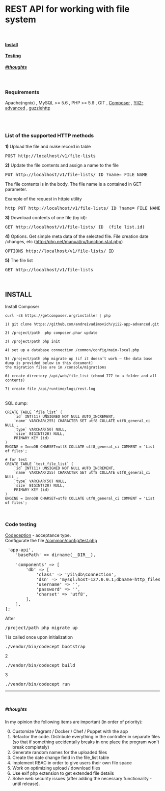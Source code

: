 <h1>REST API for working with file system</h1>

<br />
<h4><a href="#install-1">Install</a></h4>
<h4><a href="#code-testing">Testing</a></h4>

<h5>
<a href="#thoughts-1">#thoughts</a>
</h5>
<br />

<h3>Requirements</h3>
Apache(ngnix) , MySQL >= 5.6 , PHP >= 5.6 , GIT , <a href="https://getcomposer.org/download">Composer</a> , <a href="https://github.com/yiisoft/yii2-app-advanced">YII2-advanced</a> , <a href="http://guzzlephp.org/">guzzlehttp</a>

<br /><br />
<h3>List of the supported HTTP methods</h3>

<b>1)</b> Upload the file and make record in table
<pre>
POST http://localhost/v1/file-lists
</pre>

<b>2)</b> Update the file contents and assign a name to the file
<pre>
PUT http://localhost/v1/file-lists/_ID_?name=_FILE_NAME_
</pre>
The file contents is in the body. The file name is a contained in GET parameter.

Example of the request in httpie utility
<pre>
http PUT http://localhost/v1/file-lists/_ID_?name=_FILE_NAME_ < '/file/path'
</pre>

<b>3)</b> Download contents of one file (by id):
<pre>
GET http://localhost/v1/file-lists/_ID_ (file_list.id)
</pre>

<b>4)</b> Options. Get simple meta data of the selected file. File creation date /changes, etc
(http://php.net/manual/ru/function.stat.php)
<pre>
OPTIONS http://localhost/v1/file-lists/_ID_
</pre>

<b>5)</b> The file list
<pre>
GET http://localhost/v1/file-lists
</pre>

<br />
<h2>INSTALL</h2>

Install Composer 
```
curl -sS https://getcomposer.org/installer | php
```

```
1) git clone https://github.com/andreivadimovich/yii2-app-advanced.git

2) /project/path  php composer.phar update 

3) /project/path php init 

4) set up a database connection /common/config/main-local.php 

5) /project/path php migrate up (if it doesn’t work – the data base dump is provided below in this document) 
the migration files are in /console/migrations

6) create directory /api/web/file_list (chmod 777 to a folder and all contents)

7) create file /api/runtime/logs/rest.log
```

<br />
SQL dump:

```
CREATE TABLE `file_list` (
	`id` INT(11) UNSIGNED NOT NULL AUTO_INCREMENT, 
	`name` VARCHAR(255) CHARACTER SET utf8 COLLATE utf8_general_ci NULL , 
	`type` VARCHAR(50) NULL,
	`size` BIGINT(20) NULL,
	PRIMARY KEY (id)
) 
ENGINE = InnoDB CHARSET=utf8 COLLATE utf8_general_ci COMMENT = 'List of files';

# for test
CREATE TABLE `test_file_list` (
	`id` INT(11) UNSIGNED NOT NULL AUTO_INCREMENT, 
	`name` VARCHAR(255) CHARACTER SET utf8 COLLATE utf8_general_ci NULL , 
	`type` VARCHAR(50) NULL,
	`size` BIGINT(20) NULL,
	PRIMARY KEY (id)
) 
ENGINE = InnoDB CHARSET=utf8 COLLATE utf8_general_ci COMMENT = 'List of files';
```

<br />
<h3>Code testing</h3>

<a href="https://codeception.com/">Codeception</a> - acceptance type.<br />
Configurate the file <u>/common/config/test.php</u>
<pre>
<?php
return [
    'id' => 'app-api',
    'basePath' => dirname(__DIR__),

    'components' => [
        'db' => [
            'class' => 'yii\db\Connection',
            'dsn' => 'mysql:host=127.0.0.1;dbname=http_files_test',
            'username' => '',
            'password' => '',
            'charset' => 'utf8',
        ],
    ],
];
</pre>

After 
<pre>
/project/path php migrate up
</pre>

1 is called once upon initialization
<pre>
./vendor/bin/codecept bootstrap
</pre>


2
<pre>
./vendor/bin/codecept build
</pre>

3
<pre>
./vendor/bin/codecept run
</pre>



<hr />
<br />
<i><h5>#thoughts</h5></i>

In my opinion the following items are important (in order of priority): 

0) Customize Vagrant / Docker / Chef / Puppet with the app
1) Refactor the code. Distribute everything in the controller in separate files (so that if something accidentally breaks in one place the program won't break completely)
2) Generate random names for the uploaded files
3) Create the date change field in the file_list table
4) Implement RBAC in order to give users their own file space
5) Work on optimizing upload / download files
6) Use exif php extension to get extended file details
7) Solve web security issues (after adding the necessary functionality - until release).


